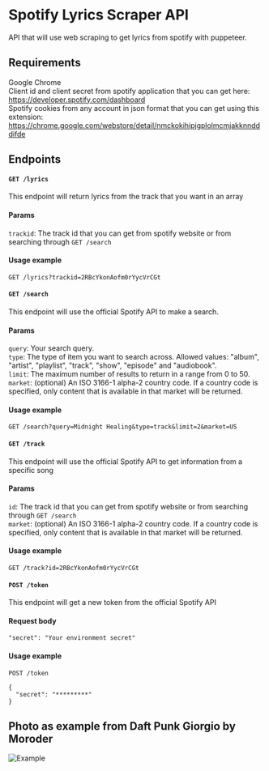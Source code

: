 # Spotify Lyrics Scraper API

API that will use web scraping to get lyrics from spotify with puppeteer.

## Requirements

Google Chrome<br>
Client id and client secret from spotify application that you can get here: https://developer.spotify.com/dashboard<br>
Spotify cookies from any account in json format that you can get using this extension: https://chrome.google.com/webstore/detail/nmckokihipjgplolmcmjakknndddifde

## Endpoints

#### `GET /lyrics`
This endpoint will return lyrics from the track that you want in an array

#### Params

`trackid`: The track id that you can get from spotify website or from searching through `GET /search`<br>

#### Usage example

```
GET /lyrics?trackid=2RBcYkonAofm0rYycVrCGt
```

#### `GET /search`
This endpoint will use the official Spotify API to make a search.

#### Params

`query`: Your search query.<br>
`type`: The type of item you want to search across. Allowed values: "album", "artist", "playlist", "track", "show", "episode" and "audiobook".<br>
`limit`: The maximum number of results to return in a range from 0 to 50.<br>
`market`: (optional) An ISO 3166-1 alpha-2 country code. If a country code is specified, only content that is available in that market will be returned.

#### Usage example

```
GET /search?query=Midnight Healing&type=track&limit=2&market=US
```

#### `GET /track`
This endpoint will use the official Spotify API to get information from a specific song

#### Params

`id`: The track id that you can get from spotify website or from searching through `GET /search`<br>
`market`: (optional) An ISO 3166-1 alpha-2 country code. If a country code is specified, only content that is available in that market will be returned.

#### Usage example

```
GET /track?id=2RBcYkonAofm0rYycVrCGt
```

#### `POST /token`
This endpoint will get a new token from the official Spotify API

#### Request body

`"secret": "Your environment secret"`

#### Usage example

```
POST /token

{
  "secret": "*********"
}
```

## Photo as example from Daft Punk Giorgio by Moroder

![Example](https://github.com/Bluh7/spotify-lyrics-scraper/assets/94490806/f593d178-aade-4bed-a5b0-54a63b304484)
